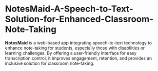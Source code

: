 # NotesMaid-A-Speech-to-Text-Solution-for-Enhanced-Classroom-Note-Taking
**NotesMaid** is a web-based app integrating speech-to-text technology to enhance note-taking for students, especially those with disabilities or learning challenges. By offering a user-friendly interface for easy transcription control, it improves engagement, retention, and provides an inclusive solution for classroom note-taking.
